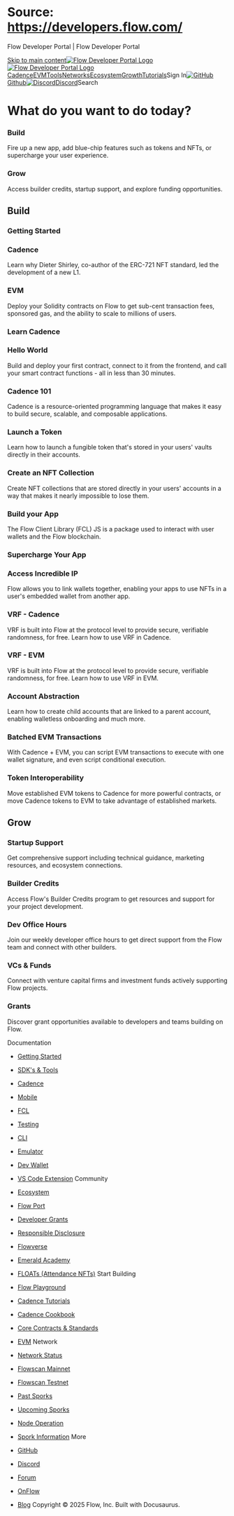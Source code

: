 # Source: https://developers.flow.com/




Flow Developer Portal | Flow Developer Portal





[Skip to main content](#__docusaurus_skipToContent_fallback)[![Flow Developer Portal Logo](/img/flow-docs-logo-dark.png)![Flow Developer Portal Logo](/img/flow-docs-logo-light.png)](/)[Cadence](/build/flow)[EVM](/evm/about)[Tools](/tools/flow-cli)[Networks](/networks/flow-networks)[Ecosystem](/ecosystem)[Growth](/growth)[Tutorials](/tutorials)Sign In[![GitHub]()Github](https://github.com/onflow)[![Discord]()Discord](https://discord.gg/flow)Search
# What do you want to do today?

### Build

Fire up a new app, add blue-chip features such as tokens and NFTs, or supercharge your user experience.

### Grow

Access builder credits, startup support, and explore funding opportunities.

## Build

### Getting Started

### Cadence

Learn why Dieter Shirley, co-author of the ERC-721 NFT standard, led the development of a new L1.

### EVM

Deploy your Solidity contracts on Flow to get sub-cent transaction fees, sponsored gas, and the ability to scale to millions of users.

### Learn Cadence

### Hello World

Build and deploy your first contract, connect to it from the frontend, and call your smart contract functions - all in less than 30 minutes.

### Cadence 101

Cadence is a resource-oriented programming language that makes it easy to build secure, scalable, and composable applications.

### Launch a Token

Learn how to launch a fungible token that's stored in your users' vaults directly in their accounts.

### Create an NFT Collection

Create NFT collections that are stored directly in your users' accounts in a way that makes it nearly impossible to lose them.

### Build your App

The Flow Client Library (FCL) JS is a package used to interact with user wallets and the Flow blockchain.

### Supercharge Your App

### Access Incredible IP

Flow allows you to link wallets together, enabling your apps to use NFTs in a user's embedded wallet from another app.

### VRF - Cadence

VRF is built into Flow at the protocol level to provide secure, verifiable randomness, for free. Learn how to use VRF in Cadence.

### VRF - EVM

VRF is built into Flow at the protocol level to provide secure, verifiable randomness, for free. Learn how to use VRF in EVM.

### Account Abstraction

Learn how to create child accounts that are linked to a parent account, enabling walletless onboarding and much more.

### Batched EVM Transactions

With Cadence + EVM, you can script EVM transactions to execute with one wallet signature, and even script conditional execution.

### Token Interoperability

Move established EVM tokens to Cadence for more powerful contracts, or move Cadence tokens to EVM to take advantage of established markets.

## Grow

### 

### Startup Support

Get comprehensive support including technical guidance, marketing resources, and ecosystem connections.

### Builder Credits

Access Flow's Builder Credits program to get resources and support for your project development.

### Dev Office Hours

Join our weekly developer office hours to get direct support from the Flow team and connect with other builders.

### VCs & Funds

Connect with venture capital firms and investment funds actively supporting Flow projects.

### Grants

Discover grant opportunities available to developers and teams building on Flow.

Documentation

* [Getting Started](/build/getting-started/contract-interaction)
* [SDK's & Tools](/tools)
* [Cadence](https://cadence-lang.org/docs/)
* [Mobile](/build/guides/mobile/overview)
* [FCL](/tools/clients/fcl-js)
* [Testing](/build/smart-contracts/testing)
* [CLI](/tools/flow-cli)
* [Emulator](/tools/emulator)
* [Dev Wallet](https://github.com/onflow/fcl-dev-wallet)
* [VS Code Extension](/tools/vscode-extension)
Community

* [Ecosystem](/ecosystem)
* [Flow Port](https://port.onflow.org/)
* [Developer Grants](https://github.com/onflow/developer-grants)
* [Responsible Disclosure](https://flow.com/flow-responsible-disclosure)
* [Flowverse](https://www.flowverse.co/)
* [Emerald Academy](https://academy.ecdao.org/)
* [FLOATs (Attendance NFTs)](https://floats.city/)
Start Building

* [Flow Playground](https://play.flow.com/)
* [Cadence Tutorials](https://cadence-lang.org/docs/tutorial/first-steps)
* [Cadence Cookbook](https://open-cadence.onflow.org)
* [Core Contracts & Standards](/build/core-contracts)
* [EVM](/evm/about)
Network

* [Network Status](https://status.onflow.org/)
* [Flowscan Mainnet](https://flowdscan.io/)
* [Flowscan Testnet](https://testnet.flowscan.io/)
* [Past Sporks](/networks/node-ops/node-operation/past-sporks)
* [Upcoming Sporks](/networks/node-ops/node-operation/upcoming-sporks)
* [Node Operation](/networks/node-ops)
* [Spork Information](/networks/node-ops/node-operation/spork)
More

* [GitHub](https://github.com/onflow)
* [Discord](https://discord.gg/flow)
* [Forum](https://forum.onflow.org/)
* [OnFlow](https://onflow.org/)
* [Blog](https://flow.com/blog)
Copyright © 2025 Flow, Inc. Built with Docusaurus.

